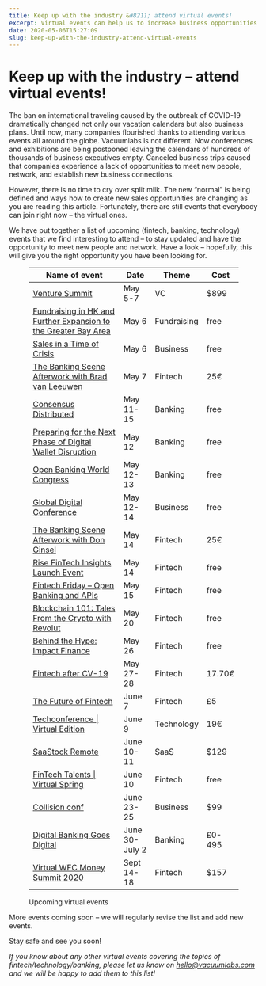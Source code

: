 ```yaml
---
title: Keep up with the industry &#8211; attend virtual events!
excerpt: Virtual events can help us to increase business opportunities. Check the list we have put together!
date: 2020-05-06T15:27:09
slug: keep-up-with-the-industry-attend-virtual-events
---
```


# Keep up with the industry &#8211; attend virtual events!

The ban on international traveling caused by the outbreak of COVID-19 dramatically changed not only our vacation calendars but also business plans. Until now, many companies flourished thanks to attending various events all around the globe. Vacuumlabs is not different. Now conferences and exhibitions are being postponed leaving the calendars of hundreds of thousands of business executives empty. Canceled business trips caused that companies experience a lack of opportunities to meet new people, network, and establish new business connections.  
  
However, there is no time to cry over split milk. The new “normal” is being defined and ways how to create new sales opportunities are changing as you are reading this article. Fortunately, there are still events that everybody can join right now – the virtual ones.  
  
We have put together a list of upcoming (fintech, banking, technology) events that we find interesting to attend – to stay updated and have the opportunity to meet new people and network. Have a look – hopefully, this will give you the right opportunity you have been looking for.

<figure class="wp-block-table is-style-regular"><table>
<thead><tr>
<th class="has-text-align-left" data-align="left">N<strong>ame of event</strong>
</th>
<th class="has-text-align-left" data-align="left"><strong>Date</strong></th>
<th class="has-text-align-left" data-align="left"><strong>Theme</strong></th>
<th class="has-text-align-left" data-align="left"><strong>Cost</strong></th>
</tr></thead>
<tbody>
<tr>
<td class="has-text-align-left" data-align="left"><a href="https://youngstartup.com/west2020/">Venture Summit</a></td>
<td class="has-text-align-left" data-align="left">May 5-7</td>
<td class="has-text-align-left" data-align="left">VC</td>
<td class="has-text-align-left" data-align="left">$899</td>
</tr>
<tr>
<td class="has-text-align-left" data-align="left"><a href="https://www.eventbrite.hk/e/fundraising-in-hong-kong-and-further-expansion-to-the-greater-bay-area-tickets-103657113216">Fundraising in HK and Further Expansion to the Greater Bay Area</a></td>
<td class="has-text-align-left" data-align="left">May 6</td>
<td class="has-text-align-left" data-align="left">Fundraising</td>
<td class="has-text-align-left" data-align="left">free</td>
</tr>
<tr>
<td class="has-text-align-left" data-align="left"><a href="https://hopin.to/events/saastock-sessions-sales-in-a-time-of-crisis">Sales in a Time of Crisis</a></td>
<td class="has-text-align-left" data-align="left">May 6</td>
<td class="has-text-align-left" data-align="left">Business</td>
<td class="has-text-align-left" data-align="left">free</td>
</tr>
<tr>
<td class="has-text-align-left" data-align="left"><a href="https://www.eventbrite.com/e/the-banking-scene-afterwork-may-7-with-brad-van-leeuwen-tickets-103807049680?aff=ebdssbonlinesearch">The Banking Scene Afterwork with Brad van Leeuwen</a></td>
<td class="has-text-align-left" data-align="left">May 7</td>
<td class="has-text-align-left" data-align="left">Fintech</td>
<td class="has-text-align-left" data-align="left">25€</td>
</tr>
<tr>
<td class="has-text-align-left" data-align="left"><a href="https://www.coindesk.com/events/consensus-2020">Consensus Distributed</a></td>
<td class="has-text-align-left" data-align="left">May 11-15</td>
<td class="has-text-align-left" data-align="left">Banking</td>
<td class="has-text-align-left" data-align="left">free</td>
</tr>
<tr>
<td class="has-text-align-left" data-align="left"><a href="https://marketforce.wavecast.io/money-live/digital-wallet-disruption-webinar?utm_source=twitter&amp;utm_medium=social">Preparing for the Next Phase of Digital Wallet Disruption</a></td>
<td class="has-text-align-left" data-align="left">May 12</td>
<td class="has-text-align-left" data-align="left">Banking</td>
<td class="has-text-align-left" data-align="left">free</td>
</tr>
<tr>
<td class="has-text-align-left" data-align="left"><a href="https://openbankingworldcongress.com/">Open Banking World Congress</a></td>
<td class="has-text-align-left" data-align="left">May 12-13</td>
<td class="has-text-align-left" data-align="left">Banking</td>
<td class="has-text-align-left" data-align="left">free</td>
</tr>
<tr>
<td class="has-text-align-left" data-align="left"><a href="https://globalboardroom.ft.com/">Global Digital Conference</a></td>
<td class="has-text-align-left" data-align="left">May 12-14</td>
<td class="has-text-align-left" data-align="left">Business</td>
<td class="has-text-align-left" data-align="left">free</td>
</tr>
<tr>
<td class="has-text-align-left" data-align="left"><a href="https://www.eventbrite.com/e/the-banking-scene-afterwork-may-14-tickets-103214336860?aff=erelpanelorg">The Banking Scene Afterwork with Don Ginsel</a></td>
<td class="has-text-align-left" data-align="left">May 14</td>
<td class="has-text-align-left" data-align="left">Fintech</td>
<td class="has-text-align-left" data-align="left">25€</td>
</tr>
<tr>
<td class="has-text-align-left" data-align="left"><a href="https://www.eventbrite.com/e/rise-fintech-insights-virtual-launch-event-tickets-104066094490">Rise FinTech Insights Launch Event</a></td>
<td class="has-text-align-left" data-align="left">May 14</td>
<td class="has-text-align-left" data-align="left">Fintech</td>
<td class="has-text-align-left" data-align="left">free</td>
</tr>
<tr>
<td class="has-text-align-left" data-align="left"><a href="https://nextintech.net/fintech-friday.html">Fintech Friday – Open Banking and APIs</a></td>
<td class="has-text-align-left" data-align="left">May 15</td>
<td class="has-text-align-left" data-align="left">Fintech</td>
<td class="has-text-align-left" data-align="left">free</td>
</tr>
<tr>
<td class="has-text-align-left" data-align="left"><a href="https://www.eventbrite.co.uk/e/blockchain-101-tales-from-the-crypto-with-revolut-tickets-95425956605?aff=ebdssbdestsearch">Blockchain 101: Tales From the Crypto with Revolut</a></td>
<td class="has-text-align-left" data-align="left">May 20</td>
<td class="has-text-align-left" data-align="left">Fintech</td>
<td class="has-text-align-left" data-align="left">free</td>
</tr>
<tr>
<td class="has-text-align-left" data-align="left"><a href="https://www.eventbrite.co.uk/e/behind-the-hype-live-impact-finance-tickets-96863550487?aff=ebdssbonlinesearch">Behind the Hype: Impact Finance</a></td>
<td class="has-text-align-left" data-align="left">May 26</td>
<td class="has-text-align-left" data-align="left">Fintech</td>
<td class="has-text-align-left" data-align="left">free</td>
</tr>
<tr>
<td class="has-text-align-left" data-align="left"><a href="https://www.eventbrite.co.uk/e/fintech-after-cv-19-tickets-101793717750">Fintech after CV-19</a></td>
<td class="has-text-align-left" data-align="left">May 27-28</td>
<td class="has-text-align-left" data-align="left">Fintech</td>
<td class="has-text-align-left" data-align="left">17.70€</td>
</tr>
<tr>
<td class="has-text-align-left" data-align="left"><a href="https://www.eventbrite.co.uk/e/the-future-of-fintech-tickets-103796235334?aff=ebdssbonlinesearch">The Future of Fintech</a></td>
<td class="has-text-align-left" data-align="left">June 7</td>
<td class="has-text-align-left" data-align="left">Fintech</td>
<td class="has-text-align-left" data-align="left">£5</td>
</tr>
<tr>
<td class="has-text-align-left" data-align="left"><a href="https://virtualedition.techconference.eu/">Techconference | Virtual Edition</a></td>
<td class="has-text-align-left" data-align="left">June 9</td>
<td class="has-text-align-left" data-align="left">Technology</td>
<td class="has-text-align-left" data-align="left">19€</td>
</tr>
<tr>
<td class="has-text-align-left" data-align="left"><a href="https://www.saastock.com/remote/">SaaStock Remote</a></td>
<td class="has-text-align-left" data-align="left">June 10-11</td>
<td class="has-text-align-left" data-align="left">SaaS</td>
<td class="has-text-align-left" data-align="left">$129</td>
</tr>
<tr>
<td class="has-text-align-left" data-align="left"><a href="https://www.fintechtalents.com/virtualspring/">FinTech Talents | Virtual Spring</a></td>
<td class="has-text-align-left" data-align="left">June 10</td>
<td class="has-text-align-left" data-align="left">Fintech</td>
<td class="has-text-align-left" data-align="left">free</td>
</tr>
<tr>
<td class="has-text-align-left" data-align="left"><a href="https://collisionconf.com/">Collision conf</a></td>
<td class="has-text-align-left" data-align="left">June 23-25</td>
<td class="has-text-align-left" data-align="left">Business</td>
<td class="has-text-align-left" data-align="left">$99</td>
</tr>
<tr>
<td class="has-text-align-left" data-align="left"><a href="https://marketforcelive.com/money-live/events/digital-banking/">Digital Banking Goes Digital</a></td>
<td class="has-text-align-left" data-align="left">June 30-July 2</td>
<td class="has-text-align-left" data-align="left">Banking</td>
<td class="has-text-align-left" data-align="left">£0-495</td>
</tr>
<tr>
<td class="has-text-align-left" data-align="left"><a href="https://www.worldfinancecouncil.org/">Virtual WFC Money Summit 2020</a></td>
<td class="has-text-align-left" data-align="left">Sept 14-18</td>
<td class="has-text-align-left" data-align="left">Fintech</td>
<td class="has-text-align-left" data-align="left">$157</td>
</tr>
</tbody>
</table>
<figcaption>Upcoming virtual events</figcaption></figure>

More events coming soon – we will regularly revise the list and add new events.  
  
Stay safe and see you soon!  
  
_If you know about any other virtual events covering the topics of fintech/technology/banking, please let us know on [hello@vacuumlabs.com](mailto:hello@vacuumlabs.com) and we will be happy to add them to this list!_

